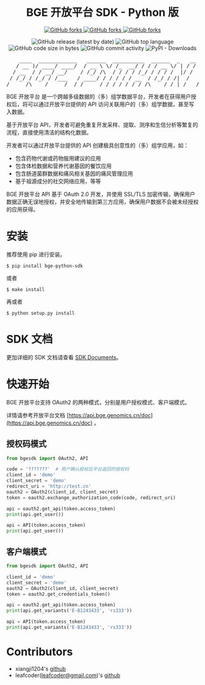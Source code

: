 
<div align="center">

# BGE 开放平台 SDK - Python 版


<p>
    <!-- Place this tag where you want the button to render. -->
    <a class="github-button" href="https://github.com/teambge/bge-python-sdk/subscription" data-color-scheme="no-preference: light; light: light; dark: dark;" data-show-count="true" aria-label="Watch teambge/bge-python-sdk on GitHub">
        <img alt="GitHub forks" src="https://img.shields.io/github/watchers/teambge/bge-python-sdk?style=social">
    </a>
    <a class="github-button" href="https://github.com/teambge/bge-python-sdk" data-color-scheme="no-preference: light; light: light; dark: dark;" data-show-count="true" aria-label="Star teambge/bge-python-sdk on GitHub">
        <img alt="GitHub forks" src="https://img.shields.io/github/stars/teambge/bge-python-sdk?style=social">
    </a>
    <a class="github-button" href="https://github.com/teambge/bge-python-sdk/fork" data-color-scheme="no-preference: light; light: light; dark: dark;" data-show-count="true" aria-label="Fork teambge/bge-python-sdk on GitHub">
        <img alt="GitHub forks" src="https://img.shields.io/github/forks/teambge/bge-python-sdk?style=social">
    </a>
</p>

<p>
    <img src="https://img.shields.io/github/v/release/teambge/bge-python-sdk" data-origin="https://img.shields.io/github/v/release/teambge/bge-python-sdk" alt="GitHub release (latest by date)">
    <img src="https://img.shields.io/github/languages/top/teambge/bge-python-sdk" data-origin="https://img.shields.io/github/languages/top/teambge/bge-python-sdk" alt="GitHub top language">
    <img src="https://img.shields.io/github/languages/code-size/teambge/bge-python-sdk" data-origin="https://img.shields.io/github/languages/code-size/teambge/bge-python-sdk" alt="GitHub code size in bytes">
    <img src="https://img.shields.io/github/commit-activity/w/teambge/bge-python-sdk" data-origin="https://img.shields.io/github/commit-activity/w/teambge/bge-python-sdk" alt="GitHub commit activity">
    <img src="https://static.pepy.tech/personalized-badge/bge-python-sdk?period=total&units=international_system&left_color=grey&right_color=blue&left_text=Downloads" data-origin="https://static.pepy.tech/personalized-badge/bge-python-sdk?period=total&units=international_system&left_color=grey&right_color=blue&left_text=Downloads" alt="PyPI - Downloads">
</p>

<pre>
    ____  ____________   ______  __________  ______  _   __   _____ ____  __ __
   / __ )/ ____/ ____/  / __ \ \/ /_  __/ / / / __ \/ | / /  / ___// __ \/ //_/
  / __  / / __/ __/    / /_/ /\  / / / / /_/ / / / /  |/ /   \__ \/ / / / ,<   
 / /_/ / /_/ / /___   / ____/ / / / / / __  / /_/ / /|  /   ___/ / /_/ / /| |  
/_____/\____/_____/  /_/     /_/ /_/ /_/ /_/\____/_/ |_/   /____/_____/_/ |_| 
</pre>

</div>

BGE 开放平台 是一个跨越多级数据的（多）组学数据平台，开发者在获得用户授权后，将可以通过开放平台提供的 API 访问关联用户的（多）组学数据，甚至写入数据。

基于开放平台 API，开发者可避免重复开发采样、提取、测序和生信分析等繁复的流程，直接使用清洁的结构化数据。

开发者可以通过开放平台提供的 API 创建极具创意性的（多）组学应用，如：

* 包含药物代谢或药物服用建议的应用
* 包含体检数据和营养代谢基因的餐饮应用
* 包含肠道菌群数据和痛风相关基因的痛风管理应用
* 基于祖源成分的社交网络应用，等等

BGE 开放平台 API 基于 OAuth 2.0 开发，并使用 SSL/TLS 加密传输，确保用户数据正确无误地授权，并安全地传输到第三方应用，确保用户数据不会被未经授权的应用获得。

# 安装

推荐使用 pip 进行安装。

```shell
$ pip install bge-python-sdk
```

或者

```shell
$ make install
```

再或者

```shell
$ python setup.py install
```

# SDK 文档

更加详细的 SDK 文档请查看 [SDK Documents](https://api.bge.genomics.cn/doc/bge-python-sdk/)。

# 快速开始

BGE 开放平台支持 OAuth2 的两种模式，分别是用户授权模式、客户端模式。

详情请参考开放平台文档 [https://api.bge.genomics.cn/doc](https://api.bge.genomics.cn/doc) 。

## 授权码模式

```python
from bgesdk import OAuth2, API

code = '???????'  # 用户确认授权后平台返回的授权码
client_id = 'demo'
client_secret = 'demo'
redirect_uri = 'http://test.cn'
oauth2 = OAuth2(client_id, client_secret)
token = oauth2.exchange_authorization_code(code, redirect_uri)

api = oauth2.get_api(token.access_token)
print(api.get_user())

api = API(token.access_token)
print(api.get_user())
```

## 客户端模式

```python
from bgesdk import OAuth2, API

client_id = 'demo'
client_secret = 'demo'
oauth2 = OAuth2(client_id, client_secret)
token = oauth2.get_credentials_token()

api = oauth2.get_api(token.access_token)
print(api.get_variants('E-B1243433', 'rs333'))

api = API(token.access_token)
print(api.get_variants('E-B1243433', 'rs333'))
```

# Contributors

* xiangji1204's [github](https://github.com/xiangji1204)
* leafcoder(leafcoder@gmail.com)'s [github](https://github.com/leafcoder)
